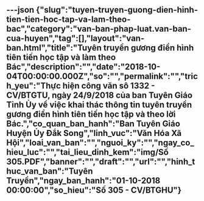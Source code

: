 ---json
{"slug":"tuyen-truyen-guong-dien-hinh-tien-tien-hoc-tap-va-lam-theo-bac","category":"van-ban-phap-luat.van-ban-cua-huyen","tag":[],"layout":"van-ban.html","title":"Tuyên truyền gương điển hình tiên tiến học tập và làm theo Bác","description":"","date":"2018-10-04T00:00:00.000Z","so":"","permalink":"","trich_yeu":"Thực hiện công văn sô 1332 - CV/BTGTU, ngày 24/9/2018 của ban Tuyên Giáo Tỉnh Ủy về việc khai thác thông tin tuyên truyền gương điển hình tiên tiến học tập và theo lời Bác.","co_quan_ban_hanh":"Ban Tuyên Giáo Huyện Ủy Đắk Song","linh_vuc":"Văn Hóa Xã Hội","loai_van_ban":"","nguoi_ky":"","ngay_co_hieu_luc":"","tai_lieu_dinh_kem":"img/Số 305.PDF","banner":"","draft":"","url":"","hinh_thuc_van_ban":"Tuyên Truyền","ngay_ban_hanh":"01-10-2018 00:00:00","so_hieu":"Số 305 - CV/BTGHU"}
---
